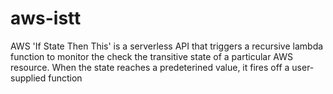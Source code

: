 # aws-istt
AWS 'If State Then This' is a serverless API that triggers a recursive lambda function to monitor the check the transitive state of a particular AWS resource. When the state reaches a predeterined value, it fires off a user-supplied function
